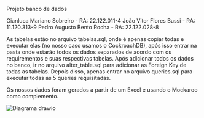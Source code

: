 Projeto banco de dados 

Gianluca Mariano Sobreiro - RA: 22.122.011-4
João Vitor Flores Bussi - RA: 11.120.313-9
Pedro Augusto Bento Rocha - RA: 22.122.028-8

As tabelas estão no arquivo tabelas.sql, onde é apenas copiar todas e executar elas (no nosso caso usamos o CockroachDB), após isso entrar na pasta onde estarão todos os dados separados de acordo com os requirementos e suas respectivas tabelas. Após adicionar todos os dados no banco, ir no arquivo alter_table.sql para adicionar as Foreign Key de todas as tabelas. Depois disso, apenas entrar no arquivo queries.sql para executar todas as 5 queries requisitadas.

Os nossos dados foram gerados a partir de um Excel e usando o Mockaroo como complemento.

![Diagrama drawio](https://github.com/PedroRocha03/proj_banco_de_dados/assets/161655186/8d935deb-b527-4cae-8d94-37513588c9ca)
